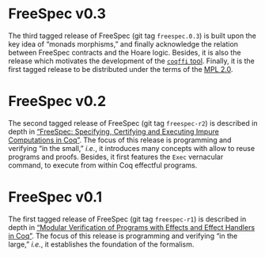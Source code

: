 # FreeSpec v0.3

The third tagged release of FreeSpec (git tag `freespec.0.3`) is built
upon the key idea of “monads morphisms,” and finally acknowledge the
relation between FreeSpec contracts and the Hoare logic.  Besides, it
is also the release which motivates the development of the [`coqffi`
tool](https://github.com/coq-community/coqffi).  Finally, it is the
first tagged release to be distributed under the terms of the [MPL
2.0](https://www.mozilla.org/en-US/MPL/2.0/).

# FreeSpec v0.2

The second tagged release of FreeSpec (git tag `freespec-r2`) is
described in depth in [“FreeSpec: Specifying, Certifying and Executing
Impure Computations in Coq”](https://hal.inria.fr/hal-02422273).  The
focus of this release is programming and verifying “in the small,”
*i.e.*, it introduces many concepts with allow to reuse programs and
proofs.  Besides, it first features the `Exec` vernacular command, to
execute from within Coq effectful programs.

# FreeSpec v0.1

The first tagged release of FreeSpec (git tag `freespec-r1`) is
described in depth in [“Modular Verification of Programs with Effects
and Effect Handlers in Coq”](https://hal.inria.fr/hal-01799712).  The
focus of this release is programming and verifying “in the large,”
*i.e.*, it establishes the foundation of the formalism.
